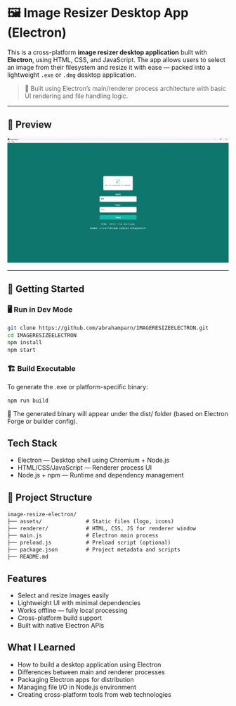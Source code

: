 # 🖼️ Image Resizer Desktop App (Electron)

This is a cross-platform **image resizer desktop application** built with **Electron**, using HTML, CSS, and JavaScript. The app allows users to select an image from their filesystem and resize it with ease — packed into a lightweight `.exe` or `.dmg` desktop application.

> 🧪 Built using Electron’s main/renderer process architecture with basic UI rendering and file handling logic.

---

## 📸 Preview

!['main'](./demo_image/main.png)

---

## 🚀 Getting Started

### 🖥️ Run in Dev Mode

```bash
git clone https://github.com/abrahamparn/IMAGERESIZEELECTRON.git
cd IMAGERESIZEELECTRON
npm install
npm start
```

### 🏗️ Build Executable

To generate the .exe or platform-specific binary:

```
npm run build
```

📁 The generated binary will appear under the dist/ folder (based on Electron Forge or builder config).

## Tech Stack

- Electron — Desktop shell using Chromium + Node.js
- HTML/CSS/JavaScript — Renderer process UI
- Node.js + npm — Runtime and dependency management

## 📁 Project Structure

```
image-resize-electron/
├── assets/              # Static files (logo, icons)
├── renderer/            # HTML, CSS, JS for renderer window
├── main.js              # Electron main process
├── preload.js           # Preload script (optional)
├── package.json         # Project metadata and scripts
├── README.md
```

## Features

- Select and resize images easily
- Lightweight UI with minimal dependencies
- Works offline — fully local processing
- Cross-platform build support
- Built with native Electron APIs

## What I Learned

- How to build a desktop application using Electron
- Differences between main and renderer processes
- Packaging Electron apps for distribution
- Managing file I/O in Node.js environment
- Creating cross-platform tools from web technologies
